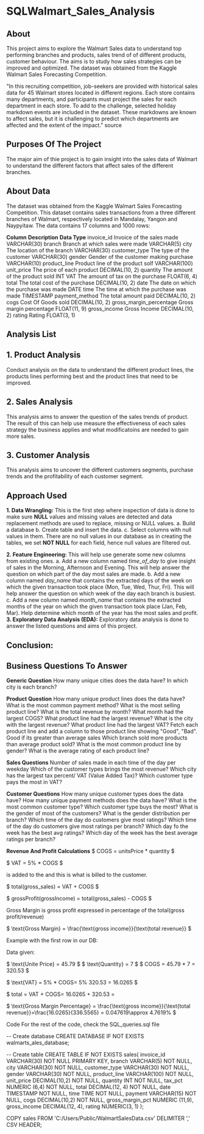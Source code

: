 # SQLWalmart_Sales_Analysis
## About
This project aims to explore the Walmart Sales data to understand top performing branches and products, sales trend of of different products, customer behaviour. The aims is to study how sales strategies can be improved and optimized. The dataset was obtained from the Kaggle Walmart Sales Forecasting Competition.

"In this recruiting competition, job-seekers are provided with historical sales data for 45 Walmart stores located in different regions. Each store contains many departments, and participants must project the sales for each department in each store. To add to the challenge, selected holiday markdown events are included in the dataset. These markdowns are known to affect sales, but it is challenging to predict which departments are affected and the extent of the impact." source

## Purposes Of The Project
The major aim of thie project is to gain insight into the sales data of Walmart to understand the different factors that affect sales of the different branches.

## About Data
The dataset was obtained from the Kaggle Walmart Sales Forecasting Competition. This dataset contains sales transactions from a three different branches of Walmart, respectively located in Mandalay, Yangon and Naypyitaw. The data contains 17 columns and 1000 rows:

**Column** 	**Description**	**Data Type**
invoice_id	Invoice of the sales made	VARCHAR(30)
branch	Branch at which sales were made	VARCHAR(5)
city	The location of the branch	VARCHAR(30)
customer_type	The type of the customer	VARCHAR(30)
gender	Gender of the customer making purchase	VARCHAR(10)
product_line	Product line of the product solf	VARCHAR(100)
unit_price	The price of each product	DECIMAL(10, 2)
quantity	The amount of the product sold	INT
VAT	The amount of tax on the purchase	FLOAT(6, 4)
total	The total cost of the purchase	DECIMAL(10, 2)
date	The date on which the purchase was made	DATE
time	The time at which the purchase was made	TIMESTAMP
payment_method	The total amount paid	DECIMAL(10, 2)
cogs	Cost Of Goods sold	DECIMAL(10, 2)
gross_margin_percentage	Gross margin percentage	FLOAT(11, 9)
gross_income	Gross Income	DECIMAL(10, 2)
rating	Rating	FLOAT(3, 1)
## Analysis List
## 1. Product Analysis
Conduct analysis on the data to understand the different product lines, the products lines performing best and the product lines that need to be improved.

## 2. Sales Analysis
This analysis aims to answer the question of the sales trends of product. The result of this can help use measure the effectiveness of each sales strategy the business applies and what modificatoins are needed to gain more sales.

## 3. Customer Analysis
This analysis aims to uncover the different customers segments, purchase trends and the profitability of each customer segment.

## Approach Used
**1. Data Wrangling:** This is the first step where inspection of data is done to make sure **NULL** values and missing values are detected and data replacement methods are used to replace, missing or NULL values.
a. Build a database
b. Create table and insert the data.
c. Select columns with null values in them. There are no null values in our database as in creating the tables, we set **NOT NULL** for each field, hence null values are filtered out.

**2. Feature Engineering:** This will help use generate some new columns from existing ones.
a. Add a new column named *time_of_day* to give insight of sales in the Morning, Afternoon and Evening. This will help answer the question on which part of the day most sales are made.
b. Add a new column named *day_name* that contains the extracted days of the week on which the given transaction took place (Mon, Tue, Wed, Thur, Fri). This will help answer the question on which week of the day each branch is busiest.
c. Add a new column named *month_name* that contains the extracted months of the year on which the given transaction took place (Jan, Feb, Mar). Help determine which month of the year has the most sales and profit.
**3. Exploratory Data Analysis (EDA):** Exploratory data analysis is done to answer the listed questions and aims of this project.

## Conclusion:

## Business Questions To Answer
**Generic Question**
How many unique cities does the data have?
In which city is each branch?

**Product Question**
How many unique product lines does the data have?
What is the most common payment method?
What is the most selling product line?
What is the total revenue by month?
What month had the largest COGS?
What product line had the largest revenue?
What is the city with the largest revenue?
What product line had the largest VAT?
Fetch each product line and add a column to those product line showing "Good", "Bad". Good if its greater than average sales
Which branch sold more products than average product sold?
What is the most common product line by gender?
What is the average rating of each product line?

**Sales Questions**
Number of sales made in each time of the day per weekday
Which of the customer types brings the most revenue?
Which city has the largest tax percent/ VAT (Value Added Tax)?
Which customer type pays the most in VAT?

**Customer Questions**
How many unique customer types does the data have?
How many unique payment methods does the data have?
What is the most common customer type?
Which customer type buys the most?
What is the gender of most of the customers?
What is the gender distribution per branch?
Which time of the day do customers give most ratings?
Which time of the day do customers give most ratings per branch?
Which day fo the week has the best avg ratings?
Which day of the week has the best average ratings per branch?

**Revenue And Profit Calculations**
$ COGS = unitsPrice * quantity $

$ VAT = 5% * COGS $

 is added to the 
 and this is what is billed to the customer.

$ total(gross_sales) = VAT + COGS $

$ grossProfit(grossIncome) = total(gross_sales) - COGS $

Gross Margin is gross profit expressed in percentage of the total(gross profit/revenue)

$ \text{Gross Margin} = \frac{\text{gross income}}{\text{total revenue}} $

Example with the first row in our DB:

Data given:

$ \text{Unite Price} = 45.79 $
$ \text{Quantity} = 7 $
$ COGS = 45.79 * 7 = 320.53 $

$ \text{VAT} = 5% * COGS\= 5% 320.53 = 16.0265 $

$ total = VAT + COGS\= 16.0265 + 320.53 = 

$ \text{Gross Margin Percentage} = \frac{\text{gross income}}{\text{total revenue}}\=\frac{16.0265}{336.5565} = 0.047619\\approx 4.7619% $

Code
For the rest of the code, check the SQL_queries.sql file

-- Create database
CREATE DATABASE IF NOT EXISTS walmarts_ales_database;

-- Create table
CREATE TABLE IF NOT EXISTS sales(
    invoice_id VARCHAR(30) NOT NULL PRIMARY KEY,
    branch VARCHAR(5) NOT NULL,
    city VARCHAR(30) NOT NULL,
    customer_type VARCHAR(30) NOT NULL,
    gender VARCHAR(30) NOT NULL,
    product_line VARCHAR(100) NOT NULL,
    unit_price DECIMAL(10,2) NOT NULL,
    quantity INT NOT NULL,
    tax_pct NUMERIC (6,4) NOT NULL,
    total DECIMAL(12, 4) NOT NULL,
    date TIMESTAMP NOT NULL,
    time TIME NOT NULL,
    payment VARCHAR(15) NOT NULL,
    cogs DECIMAL(10,2) NOT NULL,
    gross_margin_pct NUMERIC (11,9),
    gross_income DECIMAL(12, 4),
    rating NUMERIC(3, 1)
);

COPY sales
FROM 'C:/Users/Public/WalmartSalesData.csv' 
DELIMITER ',' 
CSV HEADER;
